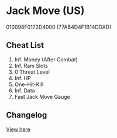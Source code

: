# Jack Move (US)
010098F0172D4000 (77AB4D4F1B14DDAD)

## Cheat List
1. Inf. Money (After Combat)
1. Inf. Ram Slots
1. 0 Threat Level
1. Inf. HP
1. One-Hit-Kill
1. Inf. Data
1. Fast Jack Move Gauge

## Changelog
[View here](./CHANGELOG.md)